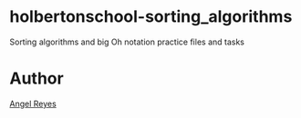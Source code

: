 # holbertonschool-sorting_algorithms
Sorting algorithms and big Oh notation practice files and tasks

# Author
[Angel Reyes](https://www.github.com/areyes-hub)

